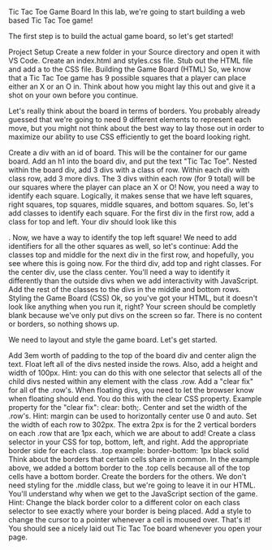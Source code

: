 Tic Tac Toe Game Board
In this lab, we're going to start building a web based Tic Tac Toe game!

The first step is to build the actual game board, so let's get started!

Project Setup
Create a new folder in your Source directory and open it with VS Code.
Create an index.html and styles.css file.
Stub out the HTML file and add a <link> to the CSS file.
Building the Game Board (HTML)
So, we know that a Tic Tac Toe game has 9 possible squares that a player can place either an X or an O in. Think about how you might lay this out and give it a shot on your own before you continue.

Let's really think about the board in terms of borders. You probably already guessed that we're going to need 9 different elements to represent each move, but you might not think about the best way to lay those out in order to maximize our ability to use CSS efficiently to get the board looking right.

Create a div with an id of board. This will be the container for our game board.
Add an h1 into the board div, and put the text "Tic Tac Toe".
Nested within the board div, add 3 divs with a class of row.
Within each div with class row, add 3 more divs.
The 3 divs within each row (for 9 total) will be our squares where the player can place an X or O!
Now, you need a way to identify each square. Logically, it makes sense that we have left squares, right squares, top squares, middle squares, and bottom squares. So, let's add classes to identify each square.
For the first div in the first row, add a class for top and left. Your div should look like this <div class="top left"></div>.
Now, we have a way to identify the top left square!
We need to add identifiers for all the other squares as well, so let's continue:
Add the classes top and middle for the next div in the first row, and hopefully, you see where this is going now. For the third div, add top and right classes.
For the center div, use the class center. You'll need a way to identify it differently than the outside divs when we add interactivity with JavaScript.
Add the rest of the classes to the divs in the middle and bottom rows.
Styling the Game Board (CSS)
Ok, so you've got your HTML, but it doesn't look like anything when you run it, right? Your screen should be completly blank because we've only put divs on the screen so far. There is no content or borders, so nothing shows up.

We need to layout and style the game board. Let's get started.

Add 3em worth of padding to the top of the board div and center align the text.
Float left all of the divs nested inside the rows. Also, add a height and width of 100px.
Hint: you can do this with one selector that selects all of the child divs nested within any element with the class .row.
Add a "clear fix" for all of the .row's.
When floating divs, you need to let the browser know when floating should end. You do this with the clear CSS property.
Example property for the "clear fix": clear: both;.
Center and set the width of the .row's.
Hint: margin can be used to horizontally center use 0 and auto.
Set the width of each row to 302px. The extra 2px is for the 2 vertical borders on each .row that are 1px each, which we are about to add!
Create a class selector in your CSS for top, bottom, left, and right. Add the appropriate border side for each class.
.top example: border-bottom: 1px black solid
Think about the borders that certain cells share in common. In the example above, we added a bottom border to the .top cells because all of the top cells have a bottom border. Create the borders for the others.
We don't need styling for the .middle class, but we're going to leave it in our HTML. You'll understand why when we get to the JavaScript section of the game.
Hint: Change the black border color to a different color on each class selector to see exactly where your border is being placed.
Add a style to change the cursor to a pointer whenever a cell is moused over.
That's it! You should see a nicely laid out Tic Tac Toe board whenever you open your page.